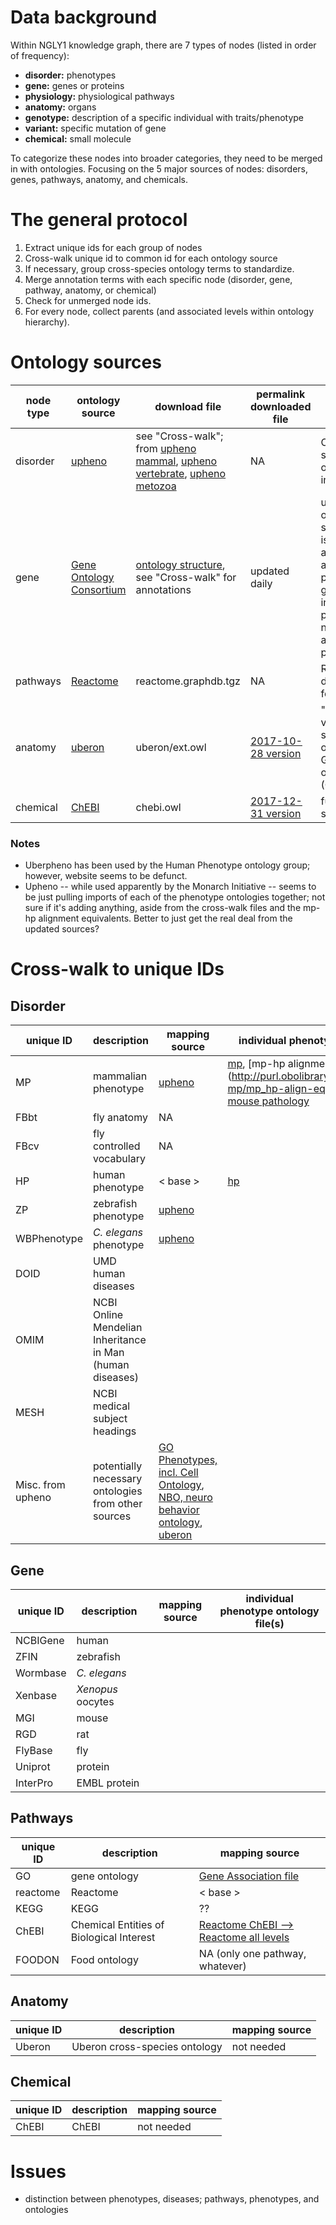 # Data background
Within NGLY1 knowledge graph, there are 7 types of nodes (listed in order of frequency):
* **disorder:** phenotypes
* **gene:** genes or proteins
* **physiology:** physiological pathways
* **anatomy:** organs
* **genotype:** description of a specific individual with traits/phenotype
* **variant:** specific mutation of gene
* **chemical:** small molecule

To categorize these nodes into broader categories, they need to be merged in with ontologies. Focusing on the 5 major sources of nodes: disorders, genes, pathways, anatomy, and chemicals.

# The general protocol
1. Extract unique ids for each group of nodes
2. Cross-walk unique id to common id for each ontology source
3. If necessary, group cross-species ontology terms to standardize.
4. Merge annotation terms with each specific node (disorder, gene, pathway, anatomy, or chemical)
5. Check for unmerged node ids.
6. For every node, collect parents (and associated levels within ontology hierarchy).

# Ontology sources
| node type | ontology source | download file | permalink downloaded file | description | download date | common id |
| --------- | --------- | --------- | --------- | --------- | --------- | --------- |
| disorder | [upheno](https://github.com/obophenotype/upheno) | see "Cross-walk"; from [upheno mammal](https://github.com/obophenotype/upheno/blob/master/mammal.owl), [upheno vertebrate](https://github.com/obophenotype/upheno/blob/master/vertebrate.owl), [upheno metozoa](https://github.com/obophenotype/upheno/blob/master/metazoa.owl) | NA | Combined cross-species phenotype ontologies; incomplete | 2018-01-26 | |
| gene | [Gene Ontology Consortium](http://www.geneontology.org/) | [ontology structure](http://purl.obolibrary.org/obo/go/go-basic.obo),  see "Cross-walk" for annotations | updated daily| using basic version of the GO; filtered such that the graph is guaranteed to be acyclic, and annotations can be propagated up the graph. The relations included are is_a, part_of, regulates, negatively_regulates and positively_regulates | 2018-01-26 | `UniProtKB` (human), `RGD` (rat), `MGI:` (mouse), `FBgn` (fly), `ZDB-GENE-` (zebrafish), `NCBI_GP:` or `PAMGO_VMD:` (oocytes), `WBGene` (worm) |
| pathways | [Reactome](https://reactome.org/download-data) | reactome.graphdb.tgz | NA | Reactome graph database (neo4j format) | 2018-01-25 | Reactome `R-` id |
| anatomy | [uberon](http://uberon.github.io/downloads.html) | uberon/ext.owl | [2017-10-28 version](http://purl.obolibrary.org/obo/uberon/releases/2017-10-28)| "recommended version; imports subsets of other ontologies such as GO, and includes all of the cell ontology (CL)" | 2018-01-24 | `UBERON:` id |
| chemical | [ChEBI](ftp://ftp.ebi.ac.uk/pub/databases/chebi/ontology/) | chebi.owl | [2017-12-31 version](ftp://ftp.ebi.ac.uk/pub/databases/chebi/ontology/chebi.owl) | full ChEBI ontology set | 2018-01-25 | `ChEBI:` id |
### Notes
* Uberpheno has been used by the Human Phenotype ontology group; however, website seems to be defunct.
* Upheno -- while used apparently by the Monarch Initiative -- seems to be just pulling imports of each of the phenotype ontologies together; not sure if it's adding anything, aside from the cross-walk files and the mp-hp alignment equivalents. Better to just get the real deal from the updated sources?

# Cross-walk to unique IDs
## Disorder
| unique ID | description | mapping source | individual phenotype ontology file(s) |
| --------- | --------- | --------- | --------- |
| MP | mammalian phenotype | [upheno](https://github.com/obophenotype/upheno/blob/master/mappings/hp-to-mp-bestmatches.tsv) | [mp](http://purl.obolibrary.org/obo/mp.owl), [mp-hp alignment](http://purl.obolibrary.org/obo/upheno/hp-mp/mp_hp-align-equiv.owl, [mpath: mouse pathology](http://purl.obolibrary.org/obo/upheno/imports/mpath_phenotype.owl) |
| FBbt | fly anatomy | NA |
| FBcv | fly controlled vocabulary | NA |
| HP | human phenotype | < base >| [hp](http://purl.obolibrary.org/obo/hp.owl) |
| ZP | zebrafish phenotype | [upheno](https://github.com/obophenotype/upheno/blob/master/mappings/hp-to-zp-bestmatches.tsv) |
| WBPhenotype | *C. elegans* phenotype | [upheno](https://github.com/obophenotype/upheno/blob/master/mappings/hp-to-wbphenotype-bestmatches.tsv)
| DOID | UMD human diseases | |
| OMIM | NCBI Online Mendelian Inheritance in Man (human diseases) | |
| MESH | NCBI medical subject headings | |
| Misc. from upheno | potentially necessary ontologies from other sources | [GO Phenotypes, incl. Cell Ontology](http://purl.obolibrary.org/obo/upheno/imports/go_phenotype.owl), [NBO, neuro behavior ontology](http://purl.obolibrary.org/obo/upheno/imports/nbo_phenotype.owl), [uberon](http://purl.obolibrary.org/obo/upheno/imports/uberon_phenotype.owl) |

## Gene
| unique ID | description | mapping source | individual phenotype ontology file(s) |
| --------- | --------- | --------- | --------- |
| NCBIGene | human | |
| ZFIN | zebrafish ||
| Wormbase | *C. elegans* ||
| Xenbase | *Xenopus* oocytes ||
| MGI | mouse ||
| RGD | rat ||
| FlyBase | fly ||
| Uniprot | protein | |
| InterPro | EMBL protein | |

## Pathways
| unique ID | description | mapping source |
| --------- | --------- | --------- |
| GO | gene ontology |[Gene Association file](https://reactome.org/download/current/gene_association.reactome)|
| reactome | Reactome | < base > |
| KEGG | KEGG | ?? |
| ChEBI | Chemical Entities of Biological Interest | [Reactome ChEBI --> Reactome all levels](https://reactome.org/download/current/ChEBI2Reactome_All_Levels.txt)|
| FOODON | Food ontology| NA (only one pathway, whatever) |

## Anatomy
| unique ID | description | mapping source |
| --------- | --------- | --------- |
| Uberon | Uberon cross-species ontology | not needed |

## Chemical
| unique ID | description | mapping source |
| --------- | --------- | --------- |
| ChEBI | ChEBI | not needed |

# Issues
* distinction between phenotypes, diseases; pathways, phenotypes, and ontologies
